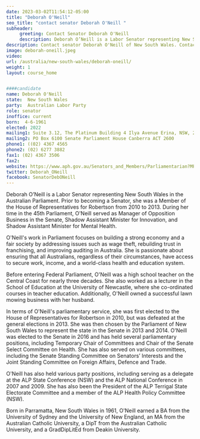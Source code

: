 ```yaml
---
date: 2023-03-02T11:54:12-05:00
title: "Deborah O'Neill"
seo_title: "contact senator Deborah O'Neill "
subheader:
     greeting: Contact Senator Deborah O'Neill
     description: Deborah O’Neill is a Labor Senator representing New South Wales in the Australian Parliament. 
description: Contact senator Deborah O'Neill of New South Wales. Contact information for Deborah O'Neill includes email address, phone number, and mailing address.
image: deborah-oneill.jpeg
video:
url: /australia/new-south-wales/deborah-oneill/
weight: 1
layout: course_home


####candidate
name: Deborah O'Neill
state:	New South Wales
party:	Australian Labor Party
role: senator
inoffice: current
born:  4-6-1961
elected: 2022
mailing1: Suite 3.12, The Platinum Building 4 Ilya Avenue Erina, NSW, 2250
mailing2: PO Box 6100 Senate Parliament House Canberra ACT 2600
phone1:	((02) 4367 4565
phone2: (02) 6277 3882
fax1: (02) 4367 3506
fax2:
website: https://www.aph.gov.au/Senators_and_Members/Parliamentarian?MPID=140651
twitter: Deborah_ONeill
facebook: SenatorDebONeill
---
```


Deborah O’Neill is a Labor Senator representing New South Wales in the Australian Parliament. Prior to becoming a Senator, she was a Member of the House of Representatives for Robertson from 2010 to 2013. During her time in the 45th Parliament, O'Neill served as Manager of Opposition Business in the Senate, Shadow Assistant Minister for Innovation, and Shadow Assistant Minister for Mental Health.

O'Neill's work in Parliament focuses on building a strong economy and a fair society by addressing issues such as wage theft, rebuilding trust in franchising, and improving auditing in Australia. She is passionate about ensuring that all Australians, regardless of their circumstances, have access to secure work, income, and a world-class health and education system.

Before entering Federal Parliament, O'Neill was a high school teacher on the Central Coast for nearly three decades. She also worked as a lecturer in the School of Education at the University of Newcastle, where she co-ordinated courses in teacher education. Additionally, O'Neill owned a successful lawn mowing business with her husband.

In terms of O'Neill's parliamentary service, she was first elected to the House of Representatives for Robertson in 2010, but was defeated at the general elections in 2013. She was then chosen by the Parliament of New South Wales to represent the state in the Senate in 2013 and 2014. O'Neill was elected to the Senate in 2016 and has held several parliamentary positions, including Temporary Chair of Committees and Chair of the Senate Select Committee on Health. She has also served on various committees, including the Senate Standing Committee on Senators’ Interests and the Joint Standing Committee on Foreign Affairs, Defence and Trade.

O'Neill has also held various party positions, including serving as a delegate at the ALP State Conference (NSW) and the ALP National Conference in 2007 and 2009. She has also been the President of the ALP Terrigal State Electorate Committee and a member of the ALP Health Policy Committee (NSW).

Born in Parramatta, New South Wales in 1961, O'Neill earned a BA from the University of Sydney and the University of New England, an MA from the Australian Catholic University, a DipT from the Australian Catholic University, and a GradDipLitEd from Deakin University.



